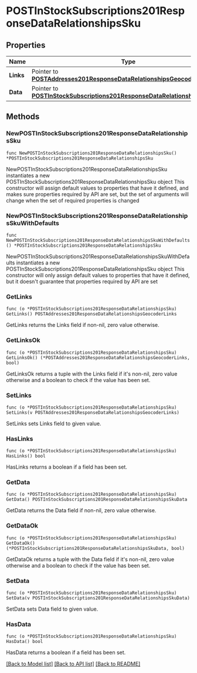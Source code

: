 # POSTInStockSubscriptions201ResponseDataRelationshipsSku

## Properties

Name | Type | Description | Notes
------------ | ------------- | ------------- | -------------
**Links** | Pointer to [**POSTAddresses201ResponseDataRelationshipsGeocoderLinks**](POSTAddresses201ResponseDataRelationshipsGeocoderLinks.md) |  | [optional] 
**Data** | Pointer to [**POSTInStockSubscriptions201ResponseDataRelationshipsSkuData**](POSTInStockSubscriptions201ResponseDataRelationshipsSkuData.md) |  | [optional] 

## Methods

### NewPOSTInStockSubscriptions201ResponseDataRelationshipsSku

`func NewPOSTInStockSubscriptions201ResponseDataRelationshipsSku() *POSTInStockSubscriptions201ResponseDataRelationshipsSku`

NewPOSTInStockSubscriptions201ResponseDataRelationshipsSku instantiates a new POSTInStockSubscriptions201ResponseDataRelationshipsSku object
This constructor will assign default values to properties that have it defined,
and makes sure properties required by API are set, but the set of arguments
will change when the set of required properties is changed

### NewPOSTInStockSubscriptions201ResponseDataRelationshipsSkuWithDefaults

`func NewPOSTInStockSubscriptions201ResponseDataRelationshipsSkuWithDefaults() *POSTInStockSubscriptions201ResponseDataRelationshipsSku`

NewPOSTInStockSubscriptions201ResponseDataRelationshipsSkuWithDefaults instantiates a new POSTInStockSubscriptions201ResponseDataRelationshipsSku object
This constructor will only assign default values to properties that have it defined,
but it doesn't guarantee that properties required by API are set

### GetLinks

`func (o *POSTInStockSubscriptions201ResponseDataRelationshipsSku) GetLinks() POSTAddresses201ResponseDataRelationshipsGeocoderLinks`

GetLinks returns the Links field if non-nil, zero value otherwise.

### GetLinksOk

`func (o *POSTInStockSubscriptions201ResponseDataRelationshipsSku) GetLinksOk() (*POSTAddresses201ResponseDataRelationshipsGeocoderLinks, bool)`

GetLinksOk returns a tuple with the Links field if it's non-nil, zero value otherwise
and a boolean to check if the value has been set.

### SetLinks

`func (o *POSTInStockSubscriptions201ResponseDataRelationshipsSku) SetLinks(v POSTAddresses201ResponseDataRelationshipsGeocoderLinks)`

SetLinks sets Links field to given value.

### HasLinks

`func (o *POSTInStockSubscriptions201ResponseDataRelationshipsSku) HasLinks() bool`

HasLinks returns a boolean if a field has been set.

### GetData

`func (o *POSTInStockSubscriptions201ResponseDataRelationshipsSku) GetData() POSTInStockSubscriptions201ResponseDataRelationshipsSkuData`

GetData returns the Data field if non-nil, zero value otherwise.

### GetDataOk

`func (o *POSTInStockSubscriptions201ResponseDataRelationshipsSku) GetDataOk() (*POSTInStockSubscriptions201ResponseDataRelationshipsSkuData, bool)`

GetDataOk returns a tuple with the Data field if it's non-nil, zero value otherwise
and a boolean to check if the value has been set.

### SetData

`func (o *POSTInStockSubscriptions201ResponseDataRelationshipsSku) SetData(v POSTInStockSubscriptions201ResponseDataRelationshipsSkuData)`

SetData sets Data field to given value.

### HasData

`func (o *POSTInStockSubscriptions201ResponseDataRelationshipsSku) HasData() bool`

HasData returns a boolean if a field has been set.


[[Back to Model list]](../README.md#documentation-for-models) [[Back to API list]](../README.md#documentation-for-api-endpoints) [[Back to README]](../README.md)


